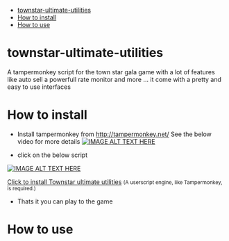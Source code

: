 - [townstar-ultimate-utilities](#townstar-ultimate-utilities)
- [How to install](#how-to-install)
- [How to use](#how-to-use)

# townstar-ultimate-utilities
A tampermonkey script for the town star gala game with a lot of features like auto sell a powerfull rate monitor and more ... it come with a pretty and easy to use interfaces

# How to install
- Install tampermonkey from http://tampermonkey.net/ See the below video for more details
[![IMAGE ALT TEXT HERE](https://img.youtube.com/vi/8tyjJD65zws/0.jpg)](https://www.youtube.com/watch?v=8tyjJD65zws)

- click on the below script

[![IMAGE ALT TEXT HERE](https://raw.githubusercontent.com/wiki/OpenUserJS/OpenUserJS.org/images/tampermonkey_icon.png)](https://github.com/Tzanou123/townstar-ultimate-utilities/blob/main/townstar-ultimate-utilities.user.js)

<a href="https://github.com/Tzanou123/townstar-ultimate-utilities/blob/main/townstar-ultimate-utilities.user.js">Click to install Townstar ultimate utilities</a>
<small>(A userscript engine, like Tampermonkey, is required.)</small>

- Thats it you can play to the game 

# How to use